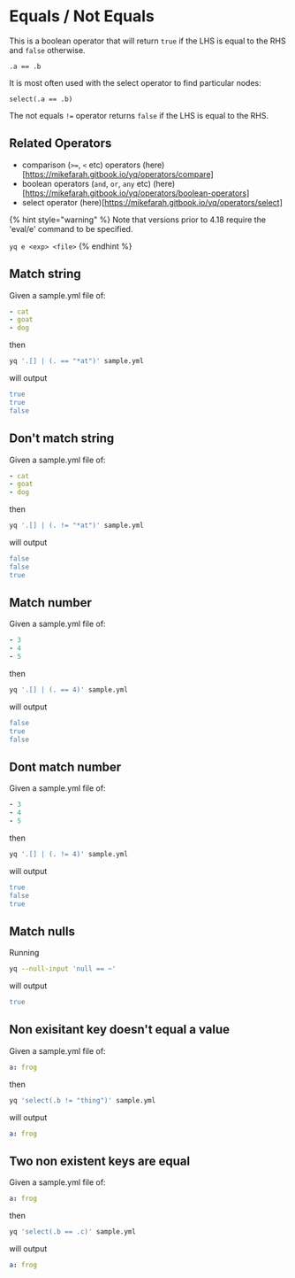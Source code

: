 # Equals / Not Equals

This is a boolean operator that will return `true` if the LHS is equal to the RHS and `false` otherwise.

```
.a == .b
```

It is most often used with the select operator to find particular nodes:

```
select(.a == .b)
```

The not equals `!=` operator returns `false` if the LHS is equal to the RHS.

## Related Operators

- comparison (`>=`, `<` etc) operators (here)[https://mikefarah.gitbook.io/yq/operators/compare]
- boolean operators (`and`, `or`, `any` etc) (here)[https://mikefarah.gitbook.io/yq/operators/boolean-operators]
- select operator (here)[https://mikefarah.gitbook.io/yq/operators/select]


{% hint style="warning" %}
Note that versions prior to 4.18 require the 'eval/e' command to be specified.&#x20;

`yq e <exp> <file>`
{% endhint %}

## Match string
Given a sample.yml file of:
```yaml
- cat
- goat
- dog
```
then
```bash
yq '.[] | (. == "*at")' sample.yml
```
will output
```yaml
true
true
false
```

## Don't match string
Given a sample.yml file of:
```yaml
- cat
- goat
- dog
```
then
```bash
yq '.[] | (. != "*at")' sample.yml
```
will output
```yaml
false
false
true
```

## Match number
Given a sample.yml file of:
```yaml
- 3
- 4
- 5
```
then
```bash
yq '.[] | (. == 4)' sample.yml
```
will output
```yaml
false
true
false
```

## Dont match number
Given a sample.yml file of:
```yaml
- 3
- 4
- 5
```
then
```bash
yq '.[] | (. != 4)' sample.yml
```
will output
```yaml
true
false
true
```

## Match nulls
Running
```bash
yq --null-input 'null == ~'
```
will output
```yaml
true
```

## Non exisitant key doesn't equal a value
Given a sample.yml file of:
```yaml
a: frog
```
then
```bash
yq 'select(.b != "thing")' sample.yml
```
will output
```yaml
a: frog
```

## Two non existent keys are equal
Given a sample.yml file of:
```yaml
a: frog
```
then
```bash
yq 'select(.b == .c)' sample.yml
```
will output
```yaml
a: frog
```

